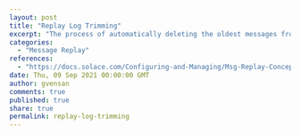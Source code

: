 ```yaml
---
layout: post
title: "Replay Log Trimming"
excerpt: "The process of automatically deleting the oldest messages from the replay log to make room for new live data."
categories:
  - "Message Replay"
references:
  - "https://docs.solace.com/Configuring-and-Managing/Msg-Replay-Concepts-Config.htm?Highlight=Live%20Message"
date: Thu, 09 Sep 2021 00:00:00 GMT
author: gvensan
comments: true
published: true
share: true
permalink: replay-log-trimming
---
```

